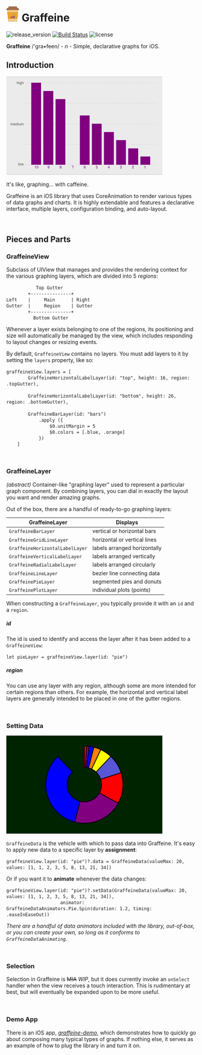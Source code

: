 # ![Graffeine](docs/icon.png) Graffeine

![release_version](https://img.shields.io/github/tag/quickthyme/graffeine.svg?label=release)
[![Build Status](https://travis-ci.com/quickthyme/graffeine.svg?branch=master)](https://travis-ci.com/quickthyme/graffeine)
![license](https://img.shields.io/github/license/quickthyme/graffeine.svg?color=black)

**Graffeine** /'gra•feen/ - *n* - Simple, declarative graphs for iOS.

## Introduction

![sample_1](docs/sample_1.png)

It's like, graphing... with caffeine.

Graffeine is an iOS library that uses CoreAnimation to render various types of data graphs and charts. It is highly extendable and features a declarative interface, multiple layers, configuration binding, and auto-layout.

<br />


## Pieces and Parts


### GraffeineView

Subclass of UIView that manages and provides the rendering context for the various graphing layers, which are divided into 5 *regions*:

               Top Gutter
            +---------------+
    Left    |     Main      | Right
    Gutter  |     Region    | Gutter
            +---------------+
              Bottom Gutter


Whenever a layer exists belonging to one of the regions, its positioning and size will automatically be managed by the view, which includes responding to layout changes or resizing events.

By default, `GraffeineView` contains no layers. You must add layers to it by setting the `layers` property, like so:

    graffeineView.layers = [
            GraffeineHorizontalLabelLayer(id: "top", height: 16, region: .topGutter),
            
            GraffeineHorizontalLabelLayer(id: "bottom", height: 26, region: .bottomGutter),
            
            GraffeineBarLayer(id: "bars")
                .apply ({
                    $0.unitMargin = 5
                    $0.colors = [.blue, .orange]
                })
        ]



<br />


### GraffeineLayer 

*(abstract)* Container-like "graphing layer" used to represent a particular graph component. By combining layers, you can dial in exactly the layout you want and render amazing graphs.

Out of the box, there are a handful of ready-to-go graphing layers:

| GraffeineLayer                   | Displays                        |
|----------------------------------|---------------------------------|
| `GraffeineBarLayer`              |   vertical or horizontal bars   |
| `GraffeineGridLineLayer`         |   horizontal or vertical lines  |
| `GraffeineHorizontalLabelLayer`  |   labels arranged horizontally  |
| `GraffeineVerticalLabelLayer`    |   labels arranged vertically    |
| `GraffeineRadialLabelLayer`      |   labels arranged circularly    |
| `GraffeineLineLayer`             |   bezier line connecting data   |
| `GraffeinePieLayer`              |   segmented pies and donuts     |
| `GraffeinePlotLayer`             |   individual plots (points)     |

When constructing a `GraffeineLayer`, you typically provide it with an `id` and a `region`.


##### id

The id is used to identify and access the layer after it has been added to a `GraffeineView`:

    let pieLayer = graffeineView.layer(id: "pie")


##### region

You can use any layer with any region, although some are more intended for certain
regions than others. For example, the horizontal and vertical label layers are generally
intended to be placed in one of the gutter regions.

<br />


### Setting Data

![sample_6](docs/sample_6.png)

`GraffeineData` is the vehicle with which to pass data into Graffeine.
It's easy to apply new data to a specific layer by **assignment**:

    graffeineView.layer(id: "pie")?.data = GraffeineData(valueMax: 20, values: [1, 1, 2, 3, 5, 8, 13, 21, 34])
                                             
Or if you want it to **animate** whenever the data changes:

    graffeineView.layer(id: "pie")?.setData(GraffeineData(valueMax: 20, values: [1, 1, 2, 3, 5, 8, 13, 21, 34]), 
                        animator: GraffeineDataAnimators.Pie.Spin(duration: 1.2, timing: .easeInEaseOut))

*There are a handful of data animators included with the library, out-of-box, or you can
create your own, so long as it conforms to `GraffeineDataAnimating`.*

<br />


### Selection

Selection in Graffeine is ~~MIA~~ *WIP*, but it does currently invoke an `onSelect`
handler when the view receives a touch interaction. This is rudimentary at best, but
will eventually be expanded upon to be more useful.

<br />


### Demo App

There is an iOS app,
*[graffeine-demo](https://github.com/quickthyme/graffeine-demo)*,
which demonstrates how to quickly go about composing many typical types of graphs. If
nothing else, it serves as an example of how to plug the library in and turn it on.

<br />
